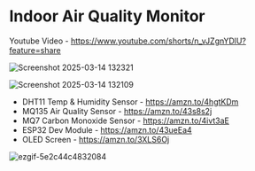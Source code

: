 # Indoor Air Quality Monitor

Youtube Video - [https://www.youtube.com/shorts/n_vJZgnYDlU?feature=share ](https://youtube.com/shorts/BAg5vC72PNA?feature=share) 

![Screenshot 2025-03-14 132321](https://github.com/user-attachments/assets/656a3441-b653-431d-ae8a-f16782ee99d2)

![Screenshot 2025-03-14 132109](https://github.com/user-attachments/assets/ba1d89c4-989b-40ad-86e3-ab0858c2306c)

* DHT11 Temp & Humidity Sensor - https://amzn.to/4hgtKDm
* MQ135 Air Quality Sensor - https://amzn.to/43s8s2j
* MQ7 Carbon Monoxide Sensor - https://amzn.to/4ivt3aE
* ESP32 Dev Module - https://amzn.to/43ueEa4
* OLED Screen - https://amzn.to/3XLS6Oj 

![ezgif-5e2c44c4832084](https://github.com/user-attachments/assets/0aee1e20-9a06-44fb-ad19-a05f50ee66c4)
